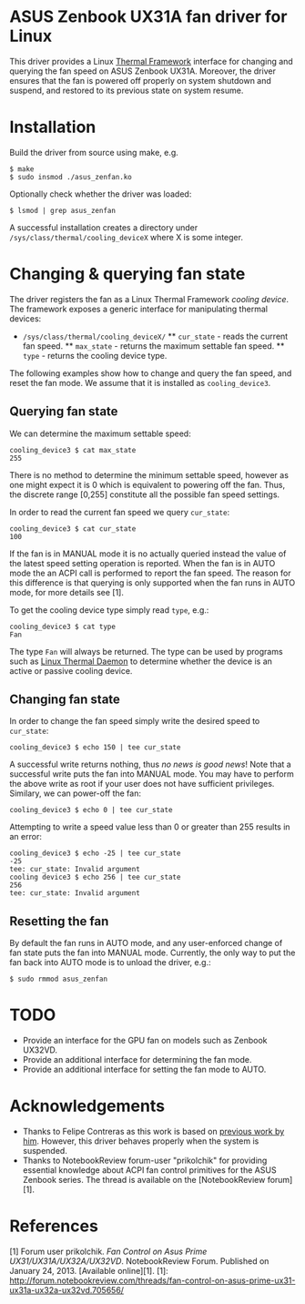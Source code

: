 ASUS Zenbook UX31A fan driver for Linux
===========
This driver provides a Linux [Thermal Framework](https://www.kernel.org/doc/Documentation/thermal/sysfs-api.txt) interface for changing and querying the fan speed on ASUS Zenbook UX31A. Moreover, the driver ensures that the fan is powered off properly on system shutdown and suspend, and restored to its previous state on system resume.

Installation
===========
Build the driver from source using make, e.g.
```
$ make
$ sudo insmod ./asus_zenfan.ko
```
Optionally check whether the driver was loaded:
```
$ lsmod | grep asus_zenfan
```
A successful installation creates a directory under `/sys/class/thermal/cooling_deviceX` where X is some integer.

Changing & querying fan state
============
The driver registers the fan as a Linux Thermal Framework *cooling device*. The framework exposes a generic interface for manipulating thermal devices:
* `/sys/class/thermal/cooling_deviceX/`
** `cur_state` - reads the current fan speed.
** `max_state` - returns the maximum settable fan speed.
** `type`      - returns the cooling device type.

The following examples show how to change and query the fan speed, and reset the fan mode. We assume that it is installed as `cooling_device3`.

Querying fan state
-----------
We can determine the maximum settable speed:
```
cooling_device3 $ cat max_state
255
```
There is no method to determine the minimum settable speed, however as one might expect it is 0 which is equivalent to powering off the fan. Thus, the discrete range [0,255] constitute all the possible fan speed settings.

In order to read the current fan speed we query `cur_state`:
```
cooling_device3 $ cat cur_state
100
```
If the fan is in MANUAL mode it is no actually queried instead the value of the latest speed setting operation is reported. When the fan is in AUTO mode the an ACPI call is performed to report the fan speed. The reason for this difference is that querying is only supported when the fan runs in AUTO mode, for more details see [1].

To get the cooling device type simply read `type`, e.g.:
```
cooling_device3 $ cat type
Fan
```
The type `Fan` will always be returned. The type can be used by programs such as [Linux Thermal Daemon](https://01.org/linux-thermal-daemon/documentation/introduction-thermal-daemon) to determine whether the device is an active or passive cooling device.

Changing fan state
-----------
In order to change the fan speed simply write the desired speed to `cur_state`:
```
cooling_device3 $ echo 150 | tee cur_state
```
A successful write returns nothing, thus *no news is good news*!
Note that a successful write puts the fan into MANUAL mode.
You may have to perform the above write as root if your user does not have sufficient privileges.
Similary, we can power-off the fan:
```
cooling_device3 $ echo 0 | tee cur_state
```
Attempting to write a speed value less than 0 or greater than 255 results in an error:
```
cooling_device3 $ echo -25 | tee cur_state
-25
tee: cur_state: Invalid argument
cooling device3 $ echo 256 | tee cur_state
256
tee: cur_state: Invalid argument
```

Resetting the fan
-----------
By default the fan runs in AUTO mode, and any user-enforced change of fan state puts the fan into MANUAL mode. Currently, the only way to put the fan back into AUTO mode is to unload the driver, e.g.:
```
$ sudo rmmod asus_zenfan
```

TODO
============
* Provide an interface for the GPU fan on models such as Zenbook UX32VD.
* Provide an additional interface for determining the fan mode.
* Provide an additional interface for setting the fan mode to AUTO.

Acknowledgements
============
* Thanks to Felipe Contreras as this work is based on [previous work by him](https://gist.github.com/felipec/6169047). However, this driver behaves properly when the system is suspended.
* Thanks to NotebookReview forum-user "prikolchik" for providing essential knowledge about ACPI fan control primitives for the ASUS Zenbook series. The thread is available on the [NotebookReview forum][1].

References
=============
\[1\] Forum user prikolchik. *Fan Control on Asus Prime UX31/UX31A/UX32A/UX32VD*. NotebookReview Forum. Published on January 24, 2013. [Available online][1].
[1]: http://forum.notebookreview.com/threads/fan-control-on-asus-prime-ux31-ux31a-ux32a-ux32vd.705656/
